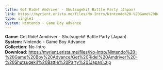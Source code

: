 ```yaml
---
title: Get Ride! Amdriver - Shutsugeki! Battle Party (Japan)
link: https://myrient.erista.me/files/No-Intro/Nintendo%20-%20Game%20Boy%20Advance/Get%20Ride!%20Amdriver%20-%20Shutsugeki!%20Battle%20Party%20(Japan).zip
type: single1
System: Nintendo - Game Boy Advance
---
```

<b>Game:</b> Get Ride! Amdriver - Shutsugeki! Battle Party (Japan)<br>
<b>System:</b> Nintendo - Game Boy Advance<br>
<b>Collection:</b> No-Intro<br>
<b>Download:</b> https://myrient.erista.me/files/No-Intro/Nintendo%20-%20Game%20Boy%20Advance/Get%20Ride!%20Amdriver%20-%20Shutsugeki!%20Battle%20Party%20(Japan).zip
